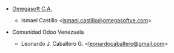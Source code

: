- [Omegasoft C.A.](https://www.omegasoftve.com/)
  - Ismael Castillo \<<ismael.castillo@omegasoftve.com>\>

- Comunidad Odoo Venezuela
  - Leonardo J. Caballero G. \<<leonardocaballero@gmail.com>\>

